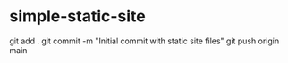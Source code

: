 # simple-static-site
git add .
git commit -m "Initial commit with static site files"
git push origin main
